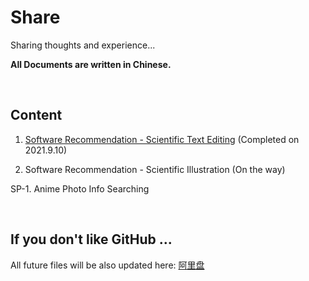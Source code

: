 # Share
Sharing thoughts and experience...

**All Documents are written in Chinese.**

</br>

## Content

1. [Software Recommendation - Scientific Text Editing](https://github.com/Nikucyan/Share/blob/main/Documents/Scientific.md) (Completed on 2021.9.10)

2. Software Recommendation - Scientific Illustration (On the way)

SP-1. Anime Photo Info Searching

</br>

## If you don't like GitHub ...

All future files will be also updated here: [阿里盘](https://www.aliyundrive.com/s/hsSD2b9JJJS)
